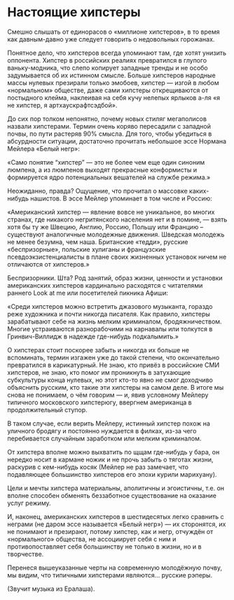 # Настоящие хипстеры

Смешно слышать от единорасов о «миллионе хипстеров», в то время как давным-давно уже следует говорить о недовольных горожанах. 

Понятное дело, что хипстеров всегда упоминают там, где хотят унизить оппонента. Хипстер в российских реалиях превратился в глупого ваньку-модника, что слепо копирует западные тренды и не особо задумывается об их истинном смысле. Больше хипстеров народные массы нулевых презирали только эмобоев, хипстер — изгой в любом «нормальном» обществе, даже сами хипстеры открещиваются от постыдного клейма, наклеивая на себя кучу нелепых ярлыков а-ля «я не хипстер, я артхаускрафтсэдбой».

До сих пор толком непонятно, почему новых стиляг мегаполисов назвали хипстерами. Термин очень коряво пересадили с западной почвы, по пути растеряв 90% смысла. Для того, чтобы убедиться в абсурдности ситуации, достаточно прочитать небольшое эссе Нормана Мейлера «Белый негр»:

«Само понятие “хипстер” — это не более чем еще один синоним люмпена, а из люмпенов выходят прекрасные конформисты и формируется ядро потенциальных вешателей на службе режима.»

Неожиданно, правда? Ощущение, что прочитал о массовке каких-нибудь нашистов. В эссе Мейлер упоминает в том числе и Россию:

«Американский хипстер — явление вовсе не уникальное, во многих странах, где никакого негритянского населения нет и в помине, — взять хотя бы ту же Швецию, Англию, Россию, Польшу или Францию – существуют аналогичные молодежные движения. Шведская молодежь не менее безумна, чем наша. Британские «тедди», русские «беспризорные», польские хулиганы и французские псевдоэкзистенциалисты в плане своих жизненных установок ничем не отличаются от хипстеров.»

Беспризорники. Шта? Род занятий, образ жизни, ценности и установки американских хипстеров кардинально расходятся с читателями раннего Look at me или посетителей пикника Афиши:

«Среди хипстеров можно встретить джазового музыканта, гораздо реже художника и почти никогда писателя. Как правило, хипстеры зарабатывают себе на жизнь мелким криминалом, бродяжничеством. Многие устраиваются разнорабочими на карнавалы или толкутся в Гринвич-Виллидж в надежде где-нибудь подкалымить.»

О хипстерах стоит поскорее забыть и никогда их больше не вспоминать, термин изгажен уже до такой степени, что окончательно превратился в карикатурный. Не знаю, кто привёз в российские СМИ хипстеров, не знаю, кто помог им проникнуть в затухающие субкультуры конца нулевых, но этот кто-то явно не смог доходчиво объяснить русским, кто такие эти хипстеры на самом деле. В итоге мы снова не понимаем, о чём говорим — и, явив условному Мейлеру типичного московского хипстерюгу, ввергнем американца в продолжительный ступор.

В таком случае, если верить Мейлеру, истинный хипстер похож на уличного бродягу и постоянно нуждается в филках, из-за чего перебивается случайным заработком или мелким криминалом.

От хипстера вполне можно выхватить по щщам где-нибудь у бара, он нередко носит в кармане ножик и не прочь забыть о тяготах жизни, раскурив с кем-нибудь косяк (Мейлер не раз замечает, что подавляющее большинство хипстеров его эпохи курили марихуану). 

Цели и мечты хипстера материальны, аполитичны и эгоистичны, т.е. он вполне способен обменять беззаботное существование на оказание услуг режиму.

И, наконец, американских хипстеров в шестидесятых легко сравнить с неграми (не даром эссе называется «Белый негр») — их сторонятся, их не понимают и презирают, потому хипстер, как и негр, отчуждён от «нормального» общества, не ассоциирует себя с ним и противопоставляет себя большинству не только в жизни, но и в творчестве.

Перенеся вышеуказанные черты на современную молодёжную почву, мы видим, что типичными хипстерами являются… русские рэперы.

(Звучит музыка из Ералаша).